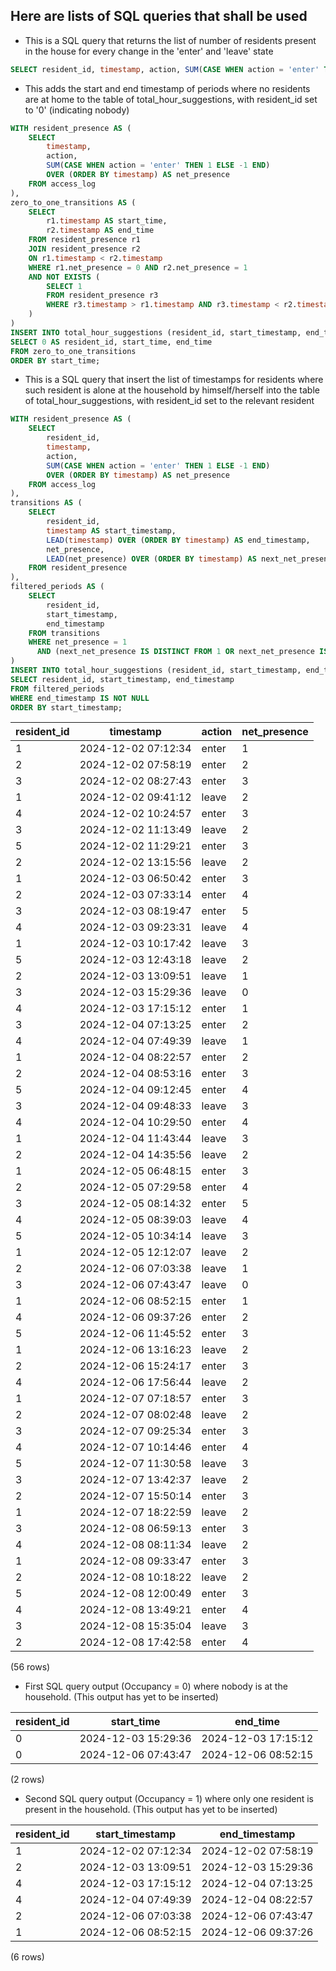 ## Here are lists of SQL queries that shall be used

- This is a SQL query that returns the list of number of residents present in the house for every change in the 'enter' and 'leave' state
```sql
SELECT resident_id, timestamp, action, SUM(CASE WHEN action = 'enter' THEN 1 ELSE -1 END) OVER (ORDER BY timestamp) AS net_presence FROM access_log;
```

- This adds the start and end timestamp of periods where no residents are at home to the table of total_hour_suggestions, with resident_id set to '0' (indicating nobody)
```sql
WITH resident_presence AS (
    SELECT 
        timestamp, 
        action, 
        SUM(CASE WHEN action = 'enter' THEN 1 ELSE -1 END) 
        OVER (ORDER BY timestamp) AS net_presence
    FROM access_log
),
zero_to_one_transitions AS (
    SELECT 
        r1.timestamp AS start_time, 
        r2.timestamp AS end_time
    FROM resident_presence r1
    JOIN resident_presence r2
    ON r1.timestamp < r2.timestamp
    WHERE r1.net_presence = 0 AND r2.net_presence = 1
    AND NOT EXISTS (
        SELECT 1 
        FROM resident_presence r3
        WHERE r3.timestamp > r1.timestamp AND r3.timestamp < r2.timestamp AND r3.net_presence != 0
    )
)
INSERT INTO total_hour_suggestions (resident_id, start_timestamp, end_timestamp)
SELECT 0 AS resident_id, start_time, end_time
FROM zero_to_one_transitions
ORDER BY start_time;
```

- This is a SQL query that insert the list of timestamps for residents where such resident is alone at the household by himself/herself into the table of total_hour_suggestions, with resident_id set to the relevant resident
```sql
WITH resident_presence AS (
    SELECT 
        resident_id, 
        timestamp, 
        action, 
        SUM(CASE WHEN action = 'enter' THEN 1 ELSE -1 END) 
        OVER (ORDER BY timestamp) AS net_presence
    FROM access_log
),
transitions AS (
    SELECT 
        resident_id, 
        timestamp AS start_timestamp, 
        LEAD(timestamp) OVER (ORDER BY timestamp) AS end_timestamp,
        net_presence,
        LEAD(net_presence) OVER (ORDER BY timestamp) AS next_net_presence
    FROM resident_presence
),
filtered_periods AS (
    SELECT 
        resident_id, 
        start_timestamp, 
        end_timestamp
    FROM transitions
    WHERE net_presence = 1 
      AND (next_net_presence IS DISTINCT FROM 1 OR next_net_presence IS NULL)
)
INSERT INTO total_hour_suggestions (resident_id, start_timestamp, end_timestamp)
SELECT resident_id, start_timestamp, end_timestamp
FROM filtered_periods
WHERE end_timestamp IS NOT NULL
ORDER BY start_timestamp;
```

| resident_id |      timestamp      | action | net_presence |
|-------------|---------------------|--------|--------------|
|      1      | 2024-12-02 07:12:34 | enter  |      1       |
|      2      | 2024-12-02 07:58:19 | enter  |      2       |
|      3      | 2024-12-02 08:27:43 | enter  |      3       |
|      1      | 2024-12-02 09:41:12 | leave  |      2       |
|      4      | 2024-12-02 10:24:57 | enter  |      3       |
|      3      | 2024-12-02 11:13:49 | leave  |      2       |
|      5      | 2024-12-02 11:29:21 | enter  |      3       |
|      2      | 2024-12-02 13:15:56 | leave  |      2       |
|      1      | 2024-12-03 06:50:42 | enter  |      3       |
|      2      | 2024-12-03 07:33:14 | enter  |      4       |
|      3      | 2024-12-03 08:19:47 | enter  |      5       |
|      4      | 2024-12-03 09:23:31 | leave  |      4       |
|      1      | 2024-12-03 10:17:42 | leave  |      3       |
|      5      | 2024-12-03 12:43:18 | leave  |      2       |
|      2      | 2024-12-03 13:09:51 | leave  |      1       |
|      3      | 2024-12-03 15:29:36 | leave  |      0       |
|      4      | 2024-12-03 17:15:12 | enter  |      1       |
|      3      | 2024-12-04 07:13:25 | enter  |      2       |
|      4      | 2024-12-04 07:49:39 | leave  |      1       |
|      1      | 2024-12-04 08:22:57 | enter  |      2       |
|      2      | 2024-12-04 08:53:16 | enter  |      3       |
|      5      | 2024-12-04 09:12:45 | enter  |      4       |
|      3      | 2024-12-04 09:48:33 | leave  |      3       |
|      4      | 2024-12-04 10:29:50 | enter  |      4       |
|      1      | 2024-12-04 11:43:44 | leave  |      3       |
|      2      | 2024-12-04 14:35:56 | leave  |      2       |
|      1      | 2024-12-05 06:48:15 | enter  |      3       |
|      2      | 2024-12-05 07:29:58 | enter  |      4       |
|      3      | 2024-12-05 08:14:32 | enter  |      5       |
|      4      | 2024-12-05 08:39:03 | leave  |      4       |
|      5      | 2024-12-05 10:34:14 | leave  |      3       |
|      1      | 2024-12-05 12:12:07 | leave  |      2       |
|      2      | 2024-12-06 07:03:38 | leave  |      1       |
|      3      | 2024-12-06 07:43:47 | leave  |      0       |
|      1      | 2024-12-06 08:52:15 | enter  |      1       |
|      4      | 2024-12-06 09:37:26 | enter  |      2       |
|      5      | 2024-12-06 11:45:52 | enter  |      3       |
|      1      | 2024-12-06 13:16:23 | leave  |      2       |
|      2      | 2024-12-06 15:24:17 | enter  |      3       |
|      4      | 2024-12-06 17:56:44 | leave  |      2       |
|      1      | 2024-12-07 07:18:57 | enter  |      3       |
|      2      | 2024-12-07 08:02:48 | leave  |      2       |
|      3      | 2024-12-07 09:25:34 | enter  |      3       |
|      4      | 2024-12-07 10:14:46 | enter  |      4       |
|      5      | 2024-12-07 11:30:58 | leave  |      3       |
|      3      | 2024-12-07 13:42:37 | leave  |      2       |
|      2      | 2024-12-07 15:50:14 | enter  |      3       |
|      1      | 2024-12-07 18:22:59 | leave  |      2       |
|      3      | 2024-12-08 06:59:13 | enter  |      3       |
|      4      | 2024-12-08 08:11:34 | leave  |      2       |
|      1      | 2024-12-08 09:33:47 | enter  |      3       |
|      2      | 2024-12-08 10:18:22 | leave  |      2       |
|      5      | 2024-12-08 12:00:49 | enter  |      3       |
|      4      | 2024-12-08 13:49:21 | enter  |      4       |
|      3      | 2024-12-08 15:35:04 | leave  |      3       |
|      2      | 2024-12-08 17:42:58 | enter  |      4       |
(56 rows)

- First SQL query output (Occupancy = 0) where nobody is at the household. (This output has yet to be inserted)

| resident_id |      start_time      |       end_time       |
|-------------|----------------------|----------------------|
|      0      | 2024-12-03 15:29:36 | 2024-12-03 17:15:12   |
|      0      | 2024-12-06 07:43:47 | 2024-12-06 08:52:15   |
(2 rows)

- Second SQL query output (Occupancy = 1) where only one resident is present in the household. (This output has yet to be inserted)

| resident_id |   start_timestamp    |     end_timestamp    |
|-------------|----------------------|----------------------|
|      1      | 2024-12-02 07:12:34 | 2024-12-02 07:58:19   |
|      2      | 2024-12-03 13:09:51 | 2024-12-03 15:29:36   |
|      4      | 2024-12-03 17:15:12 | 2024-12-04 07:13:25   |
|      4      | 2024-12-04 07:49:39 | 2024-12-04 08:22:57   |
|      2      | 2024-12-06 07:03:38 | 2024-12-06 07:43:47   |
|      1      | 2024-12-06 08:52:15 | 2024-12-06 09:37:26   |
(6 rows)
